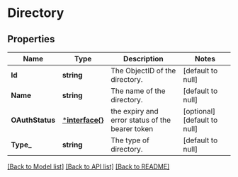 # Directory

## Properties
Name | Type | Description | Notes
------------ | ------------- | ------------- | -------------
**Id** | **string** | The ObjectID of the directory. | [default to null]
**Name** | **string** | The name of the directory. | [default to null]
**OAuthStatus** | [***interface{}**](interface{}.md) | the expiry and error status of the bearer token | [optional] [default to null]
**Type_** | **string** | The type of directory. | [default to null]

[[Back to Model list]](../README.md#documentation-for-models) [[Back to API list]](../README.md#documentation-for-api-endpoints) [[Back to README]](../README.md)

